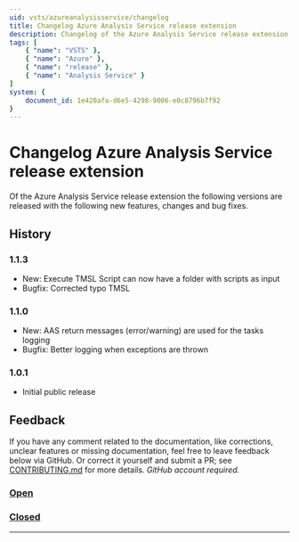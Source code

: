 ```yaml
---
uid: vsts/azureanalysisservice/changelog
title: Changelog Azure Analysis Service release extension
description: Changelog of the Azure Analysis Service release extension for Visual Studio Team Service
tags: [
    { "name": "VSTS" }, 
    { "name": "Azure" },
    { "name": "release" },
    { "name": "Analysis Service" }
]
system: {
    document_id: 1e420afa-d6e5-4298-9006-e0c8796b7f92
}
---
```

# Changelog Azure Analysis Service release extension

Of the Azure Analysis Service release extension the following versions are released with the following new features, changes and bug fixes.

## History

### 1.1.3

- New: Execute TMSL Script can now have a folder with scripts as input
- Bugfix: Corrected typo TMSL

### 1.1.0

- New: AAS return messages (error/warning) are used for the tasks logging
- Bugfix: Better logging when exceptions are thrown

### 1.0.1

- Initial public release

## Feedback

If you have any comment related to the documentation, like corrections, unclear features or missing documentation, feel free to leave feedback below via GitHub. Or correct it yourself and submit a PR; see [CONTRIBUTING.md](https://github.com/liprec/azurebi-docs/blob/master/.github/CONTRIBUTING.md) for more details.
*GitHub account required.*

### [**Open**](#tab/docs-open)

### [**Closed**](#tab/docs-closed)

***
